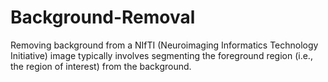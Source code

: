 # Background-Removal
Removing background from a NIfTI (Neuroimaging Informatics Technology Initiative) image typically involves segmenting the foreground region (i.e., the region of interest) from the background.
